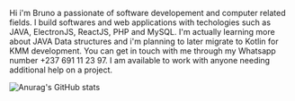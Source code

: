 <!-- - 👋 Hi, I’m @BrunoElombo
- 👀 I’m interested in ...
- 🌱 I’m currently learning ...
- 💞️ I’m looking to collaborate on ...
- 📫 How to reach me ...
 -->
 Hi i'm Bruno a passionate of software developement and computer related fields. I build softwares and web applications with techologies such as JAVA, ElectronJS, ReactJS, PHP and MySQL.
 I'm actually learning more about JAVA Data structures and i'm planning to later migrate to Kotlin for KMM development. 
 You can get in touch with me through my Whatsapp number +237 691 11 23 97.
 I am available to work with anyone needing additional help on a project.
<!---
BrunoElombo/BrunoElombo is a ✨ special ✨ repository because its `README.md` (this file) appears on your GitHub profile.
You can click the Preview link to take a look at your changes.
--->
![Anurag's GitHub stats](https://github-readme-stats.vercel.app/api?username=anuraghazra&hide=contribs,prs)
